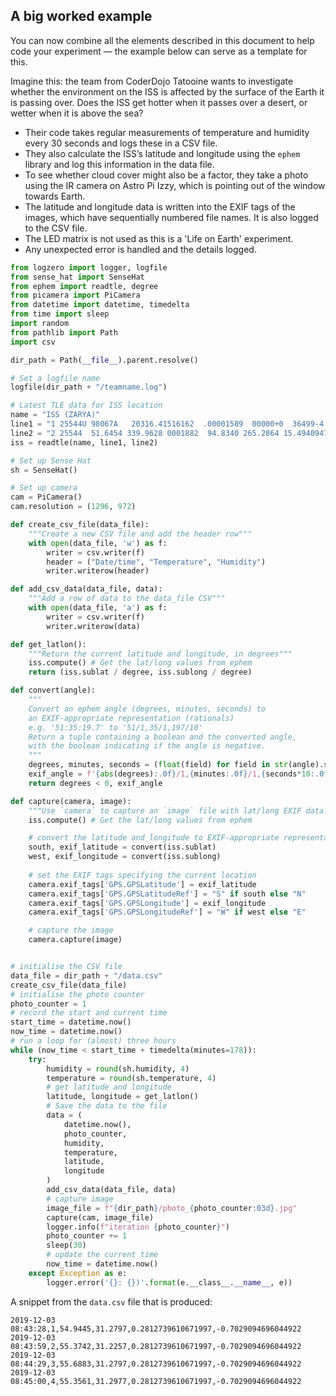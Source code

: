 ## A big worked example

You can now combine all the elements described in this document to help code your experiment — the example below can serve as a template for this.

Imagine this: the team from CoderDojo Tatooine wants to investigate whether the environment on the ISS is affected by the surface of the Earth it is passing over. Does the ISS get hotter when it passes over a desert, or wetter when it is above the sea?

+ Their code takes regular measurements of temperature and humidity every 30 seconds and logs these in a CSV file.
+ They also calculate the ISS’s latitude and longitude using the `ephem` library and log this information in the data file.
+ To see whether cloud cover might also be a factor, they take a photo using the IR camera on Astro Pi Izzy, which is pointing out of the window towards Earth.
+ The latitude and longitude data is written into the EXIF tags of the images, which have sequentially numbered file names. It is also logged to the CSV file.
+ The LED matrix is not used as this is a 'Life on Earth' experiment.
+ Any unexpected error is handled and the details logged.

```python
from logzero import logger, logfile
from sense_hat import SenseHat
from ephem import readtle, degree
from picamera import PiCamera
from datetime import datetime, timedelta
from time import sleep
import random
from pathlib import Path
import csv

dir_path = Path(__file__).parent.resolve()

# Set a logfile name
logfile(dir_path + "/teamname.log")

# Latest TLE data for ISS location
name = "ISS (ZARYA)"
line1 = "1 25544U 98067A   20316.41516162  .00001589  00000+0  36499-4 0  9995"
line2 = "2 25544  51.6454 339.9628 0001882  94.8340 265.2864 15.49409479254842"
iss = readtle(name, line1, line2)

# Set up Sense Hat
sh = SenseHat()

# Set up camera
cam = PiCamera()
cam.resolution = (1296, 972)

def create_csv_file(data_file):
    """Create a new CSV file and add the header row"""
    with open(data_file, 'w') as f:
        writer = csv.writer(f)
        header = ("Date/time", "Temperature", "Humidity")
        writer.writerow(header)

def add_csv_data(data_file, data):
    """Add a row of data to the data_file CSV"""
    with open(data_file, 'a') as f:
        writer = csv.writer(f)
        writer.writerow(data)

def get_latlon():
    """Return the current latitude and longitude, in degrees"""
    iss.compute() # Get the lat/long values from ephem
    return (iss.sublat / degree, iss.sublong / degree)

def convert(angle):
    """
    Convert an ephem angle (degrees, minutes, seconds) to 
    an EXIF-appropriate representation (rationals)
    e.g. '51:35:19.7' to '51/1,35/1,197/10'
    Return a tuple containing a boolean and the converted angle,
    with the boolean indicating if the angle is negative.
    """
    degrees, minutes, seconds = (float(field) for field in str(angle).split(":"))
    exif_angle = f'{abs(degrees):.0f}/1,{minutes:.0f}/1,{seconds*10:.0f}/10'
    return degrees < 0, exif_angle

def capture(camera, image):
    """Use `camera` to capture an `image` file with lat/long EXIF data."""
    iss.compute() # Get the lat/long values from ephem

    # convert the latitude and longitude to EXIF-appropriate representations
    south, exif_latitude = convert(iss.sublat)
    west, exif_longitude = convert(iss.sublong)
    
    # set the EXIF tags specifying the current location
    camera.exif_tags['GPS.GPSLatitude'] = exif_latitude
    camera.exif_tags['GPS.GPSLatitudeRef'] = "S" if south else "N"
    camera.exif_tags['GPS.GPSLongitude'] = exif_longitude
    camera.exif_tags['GPS.GPSLongitudeRef'] = "W" if west else "E"

    # capture the image
    camera.capture(image)


# initialise the CSV file
data_file = dir_path + "/data.csv"
create_csv_file(data_file)
# initialise the photo counter
photo_counter = 1
# record the start and current time
start_time = datetime.now()
now_time = datetime.now()
# run a loop for (almost) three hours
while (now_time < start_time + timedelta(minutes=178)):
    try:
        humidity = round(sh.humidity, 4)
        temperature = round(sh.temperature, 4)
        # get latitude and longitude
        latitude, longitude = get_latlon()
        # Save the data to the file
        data = (
            datetime.now(),
            photo_counter,
            humidity,
            temperature,
            latitude,
            longitude
        )
        add_csv_data(data_file, data)
        # capture image
        image_file = f"{dir_path}/photo_{photo_counter:03d}.jpg"
        capture(cam, image_file)
        logger.info(f"iteration {photo_counter}")
        photo_counter += 1
        sleep(30)
        # update the current time
        now_time = datetime.now()
    except Exception as e:
        logger.error('{}: {})'.format(e.__class__.__name__, e))
```

A snippet from the `data.csv` file that is produced:

```
2019-12-03 08:43:28,1,54.9445,31.2797,0.2812739610671997,-0.7029094696044922
2019-12-03 08:43:59,2,55.3742,31.2257,0.2812739610671997,-0.7029094696044922
2019-12-03 08:44:29,3,55.6883,31.2797,0.2812739610671997,-0.7029094696044922
2019-12-03 08:45:00,4,55.3561,31.2977,0.2812739610671997,-0.7029094696044922
```
